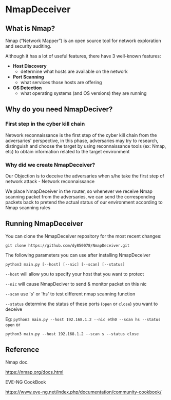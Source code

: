 # NmapDeceiver

## What is Nmap?
Nmap (“Network Mapper”) is an open source tool for network exploration and security auditing. 

Although it has a lot of useful features, there have 3 well-known features:    
 - **Host Discovery**
    -  determine what hosts are available on the network 
 - **Port Scanning**
    -  what services those hosts are offering
 - **OS Detection**
    -  what operating systems (and OS versions) they are running


## Why do you need NmapDeciver?

### First step in the cyber kill chain
Network reconnaissance is the first step of the cyber kill chain from the adversaries' perspective, in this phase, adversaries may try to research, distinguish and choose the target by using reconnaissance tools (ex: Nmap, etc) to obtain information related to the target environment

### Why did we create NmapDeceiver?
Our Objection is to deceive the adversaries when s/he take the first step of network attack - Network reconnaissance 

We place NmapDeceiver in the router, so whenever we receive Nmap scanning packet from the adversaries, we can send the corresponding packets back to pretend the actual status of our environment according to Nmap scanning rules


## Running NmapDeceiver

You can clone the NmapDeceiver repository for the most recent changes:

```git clone https://github.com/dy850078/NmapDeceiver.git```

The following parameters you can use after installing NmapDeceiver

```python3 main.py [--host] [--nic] [--scan] [--status]```

```--host``` will allow you to specify your host that you want to protect

```--nic```  will cause NmapDeciver to send & monitor packet on this nic 

```--scan``` use 's' or 'hs' to test different nmap scanning function

```--status``` determine the status of these ports (```open``` or ```close```) you want to deceive

Eg: ```python3 main.py --host 192.168.1.2 --nic eth0 --scan hs --status open``` or  

```python3 main.py --host 192.168.1.2 --scan s --status close```

## Reference

Nmap doc. 

https://nmap.org/docs.html

EVE-NG CookBook

https://www.eve-ng.net/index.php/documentation/community-cookbook/

